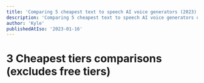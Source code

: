 ```yaml
---
title: 'Comparing 5 cheapest text to speech AI voice generators (2023)'
description: 'Comparing 5 cheapest text to speech AI voice generators on multiple factors, including price, features, and ease of use.'
author: 'Kyle'
publishedAtIso: '2023-01-16'
---
```


<script>
  import Table from '$lib/shared/components/table.svelte'

  const columns = [
    {
      name: 'Feature'
    },
    {
      name: 'beepbooply',
      link: 'https://beepbooply.com'
    },
    {
      name: 'Murf.ai',
      link: 'https://murf.ai'
    },
    {
      name: 'Listnr',
      link: 'https://www.listnr.tech/'
    },
    {
      name: 'Fliki',
      link: 'https://fliki.ai/'
    },
    {
      name: 'Play.ht',
      link: 'https://https://play.ht/'
    },
  ]

  const rows = [
    // Free tier	Yes	Yes	Yes	Yes	No
    [
      {
        value: 'Free tier'
      },
      {
        value: 'Yes'
      },
      {
        value: 'Yes'
      },
      {
        value: 'Yes'
      },
      {
        value: 'Yes'
      },
      {
        value: 'No'
      }
    ],

    // Prepaid/pay-as-you-go option	Yes	No	No	No	No
    [
      {
        value: 'Pay-as-you-go options'
      },
      {
        value: 'Yes (low as $2)'
      },
      {
        value: 'No'
      },
      {
        value: 'No'
      },
      {
        value: 'No'
      },
      {
        value: 'No'
      }
    ],

    // Cheapest paid tier	$7/month	19	4	8	19
    [
      {
        value: 'Cheapest paid tier'
      },
      {
        value: '$7'
      },
      {
        value: '$19'
      },
      {
        value: '$4'
      },
      {
        value: '$8'
      },
      {
        value: '$19'
      }
    ],

    // 2nd cheapest paid tier	$25/month	39	9	28	39
    [
      {
        value: '2nd cheapest paid tier'
      },
      {
        value: '$25'
      },
      {
        value: '$39'
      },
      {
        value: '$9'
      },
      {
        value: '$28'
      },
      {
        value: '$39'
      }
    ],

    // 3rd cheapest paid tier	$79/month	245	19	88	99
    [
      {
        value: '3rd cheapest paid tier'
      },
      {
        value: '$79'
      },
      {
        value: '$245'
      },
      {
        value: '$19'
      },
      {
        value: '$88'
      },
      {
        value: '$99'
      }
    ],

    // Characters per month	10k/100k/400k/1.6M	N/A	N/A	N/A	N/A
    [
      {
        value: 'Characters per month'
      },
      {
        value: '100,000 | 400,000 | 1,600,000'
      },
      {
        value: 'N/A'
      },
      {
        value: 'N/A'
      },
      {
        value: 'N/A'
      },
      {
        value: 'N/A'
      }
    ],

    // Words per month	N/A	N/A	1k/4k/10k/30k/100k/300k	N/A	20k/50k/unlimited
    [
      {
        value: 'Words per month'
      },
      {
        value: '~20,000 | ~80,000 | ~320,000'
      },
      {
        value: 'N/A'
      },
      {
        value: '4,000 | 10,000 | 30,000'
      },
      {
        value: 'N/A'
      },
      {
        value: '20,000 | 50,000 | Unlimited'
      }
    ],

    // Hours per month	0.2/2.3/9/36	0.2/2/4/unlimited	n/a	N/A	N/A
    [
      {
        value: 'Hours per month'
      },
      {
        value: '~138 mins | ~540 mins | ~2,160 mins'
      },
      {
        value: '120 mins | 240 mins | Unlimited'
      },
      {
        value: 'N/A'
      },
      {
        value: '120 mins | 180 mins | 600 mins'
      },
      {
        value: 'Unlimited'
      }
    ],

       // Downloads per month	Unlimited	Unlimited 	Unlimited	3/30/100	Unlimited
    [
      {
        value: 'Downloads per month'
      },
      {
        value: 'Unlimited'
      },
      {
        value: 'Unlimited'
      },
      {
        value: 'Unlimited'
      },
      {
        value: 'Unlimited'
      },
      {
        value: 'Unlimited'
      }
    ],


 

    // Commercial use	Yes	No	Yes	No	No
    [
      {
        value: 'Commercial use'
      },
      {
        value: 'Yes'
      },
      {
        value: 'Yes'
      },
      {
        value: 'Yes'
      },
      {
        value: 'Yes'
      },
      {
        value: 'Yes'
      }
    ],

    // SSML customizations (pause, pitch, rate, volume…)	Yes	Yes	Yes	Yes	Yes
    [
      {
        value: 'Customizations (pause, pitch, rate, volume…)'
      },
      {
        value: 'Yes'
      },
      {
        value: 'Yes'
      },
      {
        value: 'Yes'
      },
      {
        value: 'Yes'
      },
      {
        value: 'Yes'
      }
    ],

    // Voices	900+	120+	400+	180+	900+
    [
      {
        value: 'Voices'
      },
      {
        value: '900+'
      },
      {
        value: '120+'
      },
      {
        value: '400+'
      },
      {
        value: '900+'
      },
      {
        value: '900+'
      }
    ],

    
    // Languages 	80+	20+	60+	33+	140+
    [
      {
        value: 'Languages'
      },
      {
        value: '80+'
      },
      {
        value: '20+'
      },
      {
        value: '60+'
      },
      {
        value: '75+'
      },
      {
        value: '140+'
      }
    ],
    
    
    // AI voice providers
    [
      {
        value: 'AI voice provider'
      },
      {
        value: 'Amazon, Google, Microsoft'
      },
      {
        value: 'Custom'
      },
      {
        value: 'Google, IBM, Amazon'
      },
      {
        value: 'Amazon, Google, Microsoft'
      },
      {
        value: 'Amazon, Google, Microsoft, IBM'
      }
    ],
    
  ]
</script>

<h1>
3 Cheapest tiers comparisons (excludes free tiers)
</h1>

<Table columns={columns} rows={rows} />
